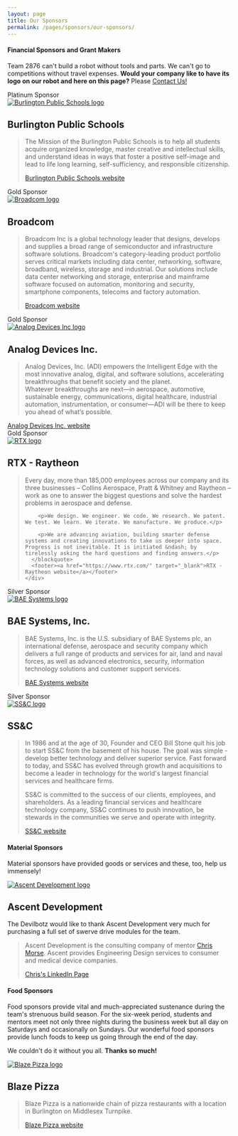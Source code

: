 ```yaml
---
layout: page
title: Our Sponsors
permalink: /pages/sponsors/our-sponsors/
---
```

<div class="entry-content" itemprop="text">
  <h4>Financial Sponsors and Grant Makers</h4>
  <p>
    Team 2876 can't build a robot without tools and parts. We can't go to competitions without travel expenses. <strong>Would your company like to have its logo on our robot and here on this page?</strong> Please <a href="{{site.baseurl}}/about/contact/">Contact Us!</a>
  </p>
 
  <!-- BPS -->
  <div class="row">
    <div class="col-md-3">
      <div class="sponsor-level platinum">Platinum Sponsor</div>
      <a href="https://drive.google.com/thumbnail?id=1s9gsG0xUZDvdtidj4WOrurErm3ywbXzU&sz=w500" data-fancybox><img src="https://drive.google.com/thumbnail?id=1s9gsG0xUZDvdtidj4WOrurErm3ywbXzU&sz=w200" alt="Burlington Public Schools logo" /></a>
    </div>
    <div class="col-md-8">
      <h2>Burlington Public Schools</h2>
      <blockquote>
        <p>The Mission of the Burlington Public Schools is to help all students acquire organized knowledge, master creative and intellectual skills, and understand ideas in ways that foster a positive self-image and lead to life long learning, self-sufficiency, and responsible citizenship.</p>
        <footer><a href="https://www.burlingtonpublicschools.org/" target="_blank">Burlington Public Schools website</a></footer>
      </blockquote>
    </div>
  </div>
 
  <!-- Broadcom -->
  <div class="row">
    <div class="col-md-3">
      <div class="sponsor-level gold">Gold Sponsor</div>
      <a href="https://drive.google.com/thumbnail?id=1f0LdDURxubSpKj4rxxdCNZH7LDSAWPAW&sz=w500" data-fancybox><img src="https://drive.google.com/thumbnail?id=1f0LdDURxubSpKj4rxxdCNZH7LDSAWPAW&sz=w200" alt="Broadcom logo" /></a>
     <!-- <div class="sponsor-grant">grant</div> -->
    </div>
    <div class="col-md-8">
      <h2>Broadcom</h2>
      <blockquote>
        <p>Broadcom Inc is a global technology leader that designs, develops and supplies a broad range of semiconductor and infrastructure software solutions. Broadcom's category-leading product portfolio serves critical markets including data center, networking, software, broadband, wireless, storage and industrial. Our solutions include data center networking and storage, enterprise and mainframe software focused on automation, monitoring and security, smartphone components, telecoms and factory automation.</p>
        <footer><a href="https://www.broadcom.com/" target="_blank">Broadcom website</a></footer>
      </blockquote>
    </div>
  </div>

  <!-- Analog Devices -->
  <div class="row">
    <div class="col-md-3">
      <div class="sponsor-level gold">Gold Sponsor</div>
      <a href="https://drive.google.com/thumbnail?id=16wuhcFxKWoTWWbRijXTJ7sSPsigpTwIP&sz=w500" data-fancybox><img src="https://drive.google.com/thumbnail?id=16wuhcFxKWoTWWbRijXTJ7sSPsigpTwIP&sz=w200" alt="Analog Devices Inc logo" /></a>
     <!-- <div class="sponsor-grant">grant</div> -->
    </div>
    <div class="col-md-8">
      <h2>Analog Devices Inc.</h2>
      <blockquote>Analog Devices, Inc. (ADI) empowers the Intelligent Edge with the most innovative analog, digital, and software solutions, accelerating breakthroughs that benefit society and the planet.<br />
      Whatever breakthroughs are next—in aerospace, automotive, sustainable energy, communications, digital healthcare, industrial automation, instrumentation, or consumer—ADI will be there to keep you ahead of what’s possible.</blockquote>
      <footer><a href="https://www.analog.com/en/index.html" target="_blank">Analog Devices Inc. website</a></footer>
    </div>
  </div>

  <!-- RTX/Raytheon (2500) -->
  <div class="row">
    <div class="col-md-3">
      <div class="sponsor-level gold">Gold Sponsor</div>
      <a href="https://drive.google.com/thumbnail?id=1i4smBxngIw_zv8XfLzfMa3M8acT0yVgM&sz=w500" data-fancybox><img src="https://drive.google.com/thumbnail?id=1i4smBxngIw_zv8XfLzfMa3M8acT0yVgM&sz=w200" alt="RTX logo" /></a>
      <!-- <div class="sponsor-grant">grant</div> -->
    </div>
    <div class="col-md-8">
      <h2>RTX - Raytheon</h2>
      <blockquote>
        <p>Every day, more than 185,000 employees across our company and its three businesses &ndash; Collins Aerospace, Pratt & Whitney and Raytheon &ndash; work as one to answer the biggest questions and solve the hardest problems in aerospace and defense.</p>
      
        <p>We design. We engineer. We code. We research. We patent. We test. We learn. We iterate. We manufacture. We produce.</p>
      
        <p>We are advancing aviation, building smarter defense systems and creating innovations to take us deeper into space. Progress is not inevitable. It is initiated &ndash; by tirelessly asking the hard questions and finding answers.</p>
      </blockquote>
      <footer><a href="https://www.rtx.com/" target="_blank">RTX - Raytheon website</a></footer>
    </div>
  </div>

  <!-- BAE -->
  <div class="row">
    <div class="col-md-3">
      <div class="sponsor-level silver">Silver Sponsor</div>
      <a href="https://drive.google.com/thumbnail?id=1V5WRV0C83RYVBgyEBjRF-dpQK5L3bjKj&sz=500" data-fancybox><img src="https://drive.google.com/thumbnail?id=1V5WRV0C83RYVBgyEBjRF-dpQK5L3bjKj&sz=200" alt="BAE Systems logo" /></a>
    </div>
    <div class="col-md-8">
      <h2>BAE Systems, Inc.</h2>
      <blockquote>
        <p>BAE Systems, Inc. is the U.S. subsidiary of BAE Systems plc, an international defense, aerospace and security company which delivers a full range of products and services for air, land and naval forces, as well as advanced electronics, security, information technology solutions and customer support services.</p>
        <footer><a href="https://www.baesystems.com/en-us/home" target="_blank">BAE Systems website</a></footer>
      </blockquote>
    </div>
  </div>

  <!-- SS&C -->
  <div class="row">
    <div class="col-md-3">
      <div class="sponsor-level silver">Silver Sponsor</div>
      <a href="https://drive.google.com/thumbnail?id=1ARjjs96spqFZyHYlRI3lLTcEcJ_GB4z3=&sz=500" data-fancybox><img src="https://drive.google.com/thumbnail?id=1ARjjs96spqFZyHYlRI3lLTcEcJ_GB4z3=&sz=200" alt="SS&C logo" /></a>
    </div>
    <div class="col-md-8">
      <h2>SS&C</h2>
      <blockquote>
        <p>In 1986 and at the age of 30, Founder and CEO Bill Stone quit his job to start SS&C from the basement of his house. The goal was simple - develop better technology and deliver superior service. Fast forward to today, and SS&C has evolved through growth and acquisitions to become a leader in technology for the world's largest financial services and healthcare firms.</p>
        <p>SS&C is committed to the success of our clients, employees, and shareholders. As a leading financial services and healthcare technology company, SS&C continues to push innovation, be stewards in the communities we serve and operate with integrity.</p>
        <footer><a href="https://www.ssctech.com/" target="_blank">SS&C website</a></footer>
      </blockquote>
    </div>
  </div>

  <!-- <div class="row">
    <div class="col-md-3">
      <div class="sponsor-level silver">Silver Sponsor</div>
      <a href="{{site.baseurl}}/images/Ascent-Dev-logo.png" data-fancybox><img src="{{site.baseurl}}/images/Ascent-Dev-logo.png" alt="Ascent Developments logo" /></a>
    </div>
    <div class="col-md-8">
      <h2>Ascent Development</h2>
      <blockquote>
      </blockquote>
    </div>
  </div> -->

  <!-- MATERIAL SPONSORS -->
  <div class="row-ruled">
    <h4>Material Sponsors</h4>
    <p>Material sponsors have provided goods or services and these, too, help us immensely!</p>
  </div>

  <!-- Ascent -->
  <div class="row row-ruled">
    <div class="col-md-3">
      <a href="{{site.baseurl}}/images/Ascent-Dev-logo.png" data-fancybox><img src="{{site.baseurl}}/images/Ascent-Dev-logo.png" alt="Ascent Development logo"></a>
    </div>
    <div class="col-md-8">
      <h2>Ascent Development</h2>
      <p>The Devilbotz would like to thank Ascent Development very much for purchasing a full set of swerve drive modules for the team.</p>
      <blockquote>
        <p>Ascent Development is the consulting company of mentor <a href="{{site.baseurl}}/pages/about/mentors/#morse">Chris Morse</a>. Ascent provides Engineering Design services to consumer and medical device companies.</p>
        <footer><a href="https://www.linkedin.com/in/cjmorse/" target="_blank">Chris's LinkedIn Page</a></footer>
      </blockquote>
    </div>
  </div>

  <!-- <div class="row row-ruled">
    <div class="col-md-3 center">
      <a href="{{site.baseurl}}/images/home_depot_logo.png" data-fancybox><img src="{{site.baseurl}}/images/home_depot_logo.png" width="150" alt="Home Depot logo" class="aligncenter size-medium"></a>
    </div>
    <div class="col-md-8">
      <h2>Home Depot</h2>
      <p>The team would like to thank Home Depot for their generous contribution of tools and other needed materials.</p>
      <blockquote>
        <p>When The Home Depot was founded in 1978, Bernie Marcus and Arthur Blank had no idea how revolutionary this new "hardware store" would be for home improvement and the retail industry.</p>

        <p>Today, we're proud to be the world's largest home improvement retailer. In 2,300 stores across North America, we aspire to excel in service -- to our customers, associates, communities and shareholders. That's what leadership means to us. That's The Home Depot difference.</p>

        <p>Today, The Home Depot is the world's largest home improvement retailer with approximately 500,000 orange-blooded associates and 2,300 stores in the U.S., Canada and Mexico. The typical store today averages 105,000 square feet of indoor retail space, interconnected with an e-commerce business that offers more than one million products for the DIY customer, professional contractors, and the industry's largest installation business for the Do-It-For-Me customer.</p>
        <footer>
          <a href="https://www.homedepot.com/">Home Depot website</a>
        </footer>
      </blockquote>
    </div>
  </div> -->

  <!-- <div class="row row-ruled">
    <div class="col-md-3 center">
      <a href="{{site.baseurl}}/images/ACE-hardware.png" data-fancybox><img src="{{site.baseurl}}/images/ACE-hardware.png" alt="Ace Hardware logo" width="160"></a>
    </div>
    <div class="col-md-8">
      <h2>Ace Hardware</h2>
      <p>The team would like to thank Ace Hardware for their generous contribution of tools and other needed materials.</p>
      <blockquote>
        <p>We are your local hardware store and we are a part of your community. Ace Hardware has over 5,000 stores around the world with the majority of those stores independently owned and operated by local entrepreneurs. These hard working men and women are part of the fabric of your community. They are small business owners who are local and loyal...just like it ought to be. While others have become large and impersonal, at Ace, we've remained small and very personal. That's why we say a visit to Ace, is like a visit to your neighbor.</p>
        <p>Founded in 1924 by a small group of Chicago hardware store owners, Ace changed the retail landscape by allowing individual stores to purchase merchandise in bulk to save money and buy at the lowest possible price. This partnership enabled even the smaller stores to compete effectively at retail despite larger stores in their market. And to this very day, Ace Hardware Corporation is still owned solely and exclusively by the local Ace retail entrepreneurs.</p>
        <footer>
          <a href="https://www.acehardware.com/">Ace Hardware website</a>
        </footer>
      </blockquote>
    </div>
  </div> -->

  <!-- FOOD SPONSORS -->
  <div class="row-ruled">
    <h4>Food Sponsors</h4>
    <p>Food sponsors provide vital and much-appreciated sustenance during the team's strenuous build season. For the six-week period, students and mentors meet not only three nights during the business week but all day on Saturdays and occasionally on Sundays. Our wonderful food sponsors provide lunch foods to keep us going through the end of the day.</p>
    <p>We couldn't do it without you all. <strong>Thanks so much!</strong></p>
  </div>

  <!-- Blaze Pizza -->
  <div class="row row-ruled">
    <div class="col-md-3">
      <a href="https://drive.google.com/thumbnail?id=1d5qkkzUPPt5Kh2hUaEGddv_FYU5jQqHf&sz=200"><img src="https://drive.google.com/thumbnail?id=1d5qkkzUPPt5Kh2hUaEGddv_FYU5jQqHf&sz=200" alt="Blaze Pizza logo" class="aligncenter size-medium" /></a>
    </div>
    <div class="col-md-8">
      <h2>Blaze Pizza</h2>
      <blockquote>
        <p>Blaze Pizza is a nationwide chain of pizza restaurants with a location in Burlington on Middlesex Turnpike.</p>
        <footer><a href="https://locations.blazepizza.com/ma/burlington/91-middlesex-turnpike" target="_blank">Blaze Pizza website</a></footer>
      </blockquote>
    </div>
  </div>
</div>
